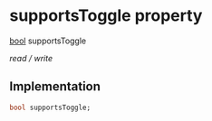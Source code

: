 


# supportsToggle property






[bool](https://api.dart.dev/stable/2.12.3/dart-core/bool-class.html) supportsToggle
  
_read / write_






## Implementation

```dart
bool supportsToggle;


```







